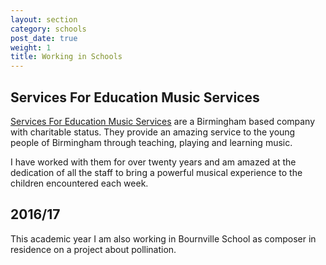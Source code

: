 ```yaml
---
layout: section
category: schools
post_date: true
weight: 1
title: Working in Schools
---
```


## Services For Education Music Services

[Services For Education Music Services](http://servicesforeducation.co.uk/) are a Birmingham based company with charitable status. They provide an amazing service to the young people of Birmingham through teaching, playing and learning music.

I have worked with them for over twenty years and am amazed at the dedication of all the staff to bring a powerful musical experience to the children encountered each week.

## 2016/17

This academic year I am also working in Bournville School as composer in residence on a project about pollination. 


